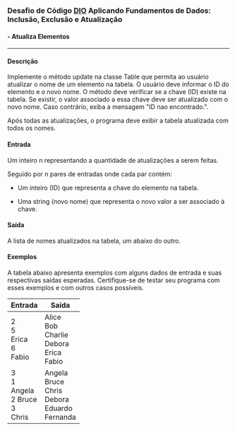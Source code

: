 ### Desafio de Código [DIO](https://web.dio.me) Aplicando Fundamentos de Dados: Inclusão, Exclusão e Atualização
#### - Atualiza Elementos
***

#### Descrição
Implemente o método update na classe Table que permita ao usuário atualizar o nome de um elemento na tabela. O 
usuário deve informar o ID do elemento e o novo nome. O método deve verificar se a chave (ID) existe na tabela. Se 
existir, o valor associado a essa chave deve ser atualizado com o novo nome. Caso contrário, exiba a mensagem "ID nao encontrado.".

Após todas as atualizações, o programa deve exibir a tabela atualizada com todos os nomes.

#### Entrada
Um inteiro n representando a quantidade de atualizações a serem feitas.

Seguido por n pares de entradas onde cada par contém:

* Um inteiro (ID) que representa a chave do elemento na tabela.

* Uma string (novo nome) que representa o novo valor a ser associado à chave.

#### Saída
A lista de nomes atualizados na tabela, um abaixo do outro.

#### Exemplos
A tabela abaixo apresenta exemplos com alguns dados de entrada e suas respectivas saídas esperadas. Certifique-se de testar seu programa com esses exemplos e com outros casos possíveis.

Entrada	| Saída
--------|------
2 <br> 5 <br> Erica <br> 6 <br> Fabio | Alice <br> Bob <br> Charlie <br> Debora <br> Erica <br> Fabio
3 <br> 1 <br> Angela <br> 2 Bruce <br> 3 <br> Chris | Angela <br> Bruce <br> Chris <br> Debora <br> Eduardo <br> Fernanda
